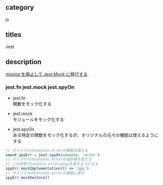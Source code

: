 ## category

js

## titles

Jest

## description

<a href="https://kurosame-th.hatenadiary.com/entry/2020/08/26/170050" target="_blank">moxios を廃止して Jest.Mock に移行する</a>

### jest.fn jest.mock jest.spyOn

- jest.fn  
  関数をモック化する

- jest.mock  
  モジュールをモック化する

- jest.spyOn  
  ある特定の関数をモック化するが、オリジナルの元々の機能は使えるようにする

```js
// オリジナルのconsole.errorの機能は使える
const spyErr = jest.spyOn(console, 'error')
// オリジナルのconsole.errorの返却値を変える
// この状態でconsole.errorはspyを返すようになる
spyErr.mockImplementation(() => 'spy')
// オリジナルのconsole.errorの機能に戻す
spyErr.mockRestore()
```
